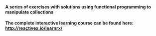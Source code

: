 #### A series of exercises with solutions using functional programming to manipulate collections

#### The complete interactive learning course can be found here: http://reactivex.io/learnrx/

